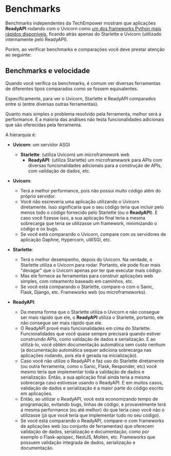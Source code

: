 # Benchmarks

Benchmarks independentes da TechEmpower mostram que aplicações **ReadyAPI** rodando com o Uvicorn como <a href="https://www.techempower.com/benchmarks/#section=test&runid=7464e520-0dc2-473d-bd34-dbdfd7e85911&hw=ph&test=query&l=zijzen-7" class="external-link" target="_blank">um dos frameworks Python mais rápidos disponíveis</a>, ficando atrás apenas do Starlette e Uvicorn (utilizado internamente pelo ReadyAPI).

Porém, ao verificar benchmarks e comparações você deve prestar atenção ao seguinte:

## Benchmarks e velocidade

Quando você verifica os benchmarks, é comum ver diversas ferramentas de diferentes tipos comparados como se fossem equivalentes.

Especificamente, para ver o Uvicorn, Starlette e ReadyAPI comparados entre si (entre diversas outras ferramentas).

Quanto mais simples o problema resolvido pela ferramenta, melhor será a performance. E a maioria das análises não testa funcionalidades adicionais que são oferecidas pela ferramenta.

A hierarquia é:

- **Uvicorn**: um servidor ASGI

  - **Starlette**: (utiliza Uvicorn) um microframework web
    - **ReadyAPI**: (utiliza Starlette) um microframework para APIs com diversas funcionalidades adicionais para a construção de APIs, com validação de dados, etc.

- **Uvicorn**:
  - Terá a melhor performance, pois não possui muito código além do próprio servidor.
  - Você não escreveria uma aplicação utilizando o Uvicorn diretamente. Isso significaria que o seu código teria que incluir pelo menos todo o código fornecido pelo Starlette (ou o **ReadyAPI**). E caso você fizesse isso, a sua aplicação final teria a mesma sobrecarga que teria se utilizasse um framework, minimizando o código e os bugs.
  - Se você está comparando o Uvicorn, compare com os servidores de aplicação Daphne, Hypercorn, uWSGI, etc.
- **Starlette**:
  - Terá o melhor desempenho, depois do Uvicorn. Na verdade, o Starlette utiliza o Uvicorn para rodar. Portanto, ele pode ficar mais "devagar" que o Uvicorn apenas por ter que executar mais código.
  - Mas ele fornece as ferramentas para construir aplicações web simples, com roteamento baseado em caminhos, etc.
  - Se você está comparando o Starlette, compare-o com o Sanic, Flask, Django, etc. Frameworks web (ou microframeworks).
- **ReadyAPI**:
  - Da mesma forma que o Starlette utiliza o Uvicorn e não consegue ser mais rápido que ele, o **ReadyAPI** utiliza o Starlette, portanto, ele não consegue ser mais rápido que ele.
  - O ReadyAPI provê mais funcionalidades em cima do Starlette. Funcionalidades que você quase sempre precisará quando estiver construindo APIs, como validação de dados e serialização. E ao utilizá-lo, você obtém documentação automática sem custo nenhum (a documentação automática sequer adiciona sobrecarga nas aplicações rodando, pois ela é gerada na inicialização).
  - Caso você não utilize o ReadyAPI e faz uso do Starlette diretamente (ou outra ferramenta, como o Sanic, Flask, Responder, etc) você mesmo teria que implementar toda a validação de dados e serialização. Então, a sua aplicação final ainda teria a mesma sobrecarga caso estivesse usando o ReadyAPI. E em muitos casos, validação de dados e serialização é a maior parte do código escrito em aplicações.
  - Então, ao utilizar o ReadyAPI, você está economizando tempo de programação, evitando bugs, linhas de código, e provavelmente terá a mesma performance (ou até melhor) do que teria caso você não o utilizasse (já que você teria que implementar tudo no seu código).
  - Se você está comparando o ReadyAPI, compare-o com frameworks de aplicações web (ou conjunto de ferramentas) que oferecem validação de dados, serialização e documentação, como por exemplo o Flask-apispec, NestJS, Molten, etc. Frameworks que possuem validação integrada de dados, serialização e documentação.
